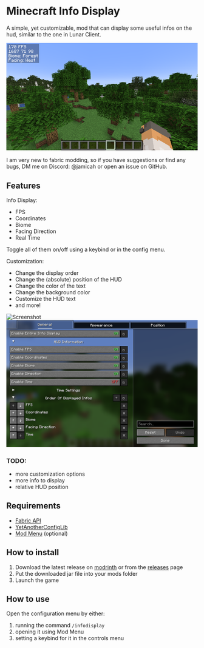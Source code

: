 # Minecraft Info Display
A simple, yet customizable, mod that can display some useful infos on the hud, similar to the one in Lunar Client.

![Screenshot](https://github.com/Lonelywalf/minecraft-info-display/blob/1.21/images/img_infodisplay.png)

I am very new to fabric modding, so if you have suggestions or find any bugs, DM me on Discord: @jamicah or open an issue on GitHub.
## Features
Info Display:
- FPS
- Coordinates
- Biome
- Facing Direction
- Real Time

Toggle all of them on/off using a keybind or in the config menu.

Customization:
- Change the display order
- Change the (absolute) position of the HUD
- Change the color of the text
- Change the background color
- Customize the HUD text
- and more!

![Screenshot](https://github.com/Lonelywalf/minecraft-info-display/tree/1.21/images)
![Screenshot](https://github.com/Lonelywalf/minecraft-info-display/blob/1.21/images/img_config.png)

### TODO:
- more customization options
- more info to display
- relative HUD position

## Requirements
- [Fabric API](https://modrinth.com/mod/fabric-api/versions)
- [YetAnotherConfigLib](https://modrinth.com/mod/yacl/versions)
- [Mod Menu](https://modrinth.com/mod/modmenu/versions) (optional)
## How to install
1. Download the latest release on [modrinth](https://modrinth.com/mod/simple-info-display/versions) or from the [releases](https://github.com/Lonelywalf/minecraft-info-display/releases) page
2. Put the downloaded jar file into your mods folder
3. Launch the game
## How to use
Open the configuration menu by either:
1. running the command `/infodisplay`
2. opening it using Mod Menu
3. setting a keybind for it in the controls menu

